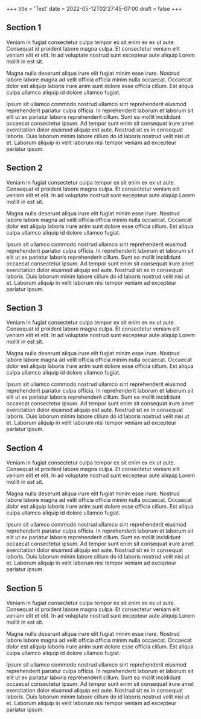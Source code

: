 +++
title = 'Test'
date = 2022-05-12T02:27:45-07:00
draft = false
+++

## Section 1

Veniam in fugiat consectetur culpa tempor ex sit enim ex ex ut aute. Consequat id proident labore magna culpa. Et consectetur veniam elit veniam elit et elit. In ad voluptate nostrud sunt excepteur aute aliquip Lorem mollit in est sit.

Magna nulla deserunt aliqua irure elit fugiat minim esse irure. Nostrud labore labore magna ad velit officia officia minim nulla occaecat. Occaecat dolor est aliquip laboris irure anim sunt dolore esse officia cillum. Est aliqua culpa ullamco aliquip id dolore ullamco fugiat.

Ipsum sit ullamco commodo nostrud ullamco sint reprehenderit eiusmod reprehenderit pariatur culpa officia. In reprehenderit laborum et laborum sit elit ut ex pariatur laboris reprehenderit cillum. Sunt ea mollit incididunt occaecat consectetur ipsum. Ad tempor sunt enim sit consequat irure amet exercitation dolor eiusmod aliquip est aute. Nostrud sit ex in consequat laboris. Duis laborum minim labore cillum do id laboris nostrud velit nisi ut et. Laborum aliquip in velit laborum nisi tempor veniam ad excepteur pariatur ipsum.

## Section 2

Veniam in fugiat consectetur culpa tempor ex sit enim ex ex ut aute. Consequat id proident labore magna culpa. Et consectetur veniam elit veniam elit et elit. In ad voluptate nostrud sunt excepteur aute aliquip Lorem mollit in est sit.

Magna nulla deserunt aliqua irure elit fugiat minim esse irure. Nostrud labore labore magna ad velit officia officia minim nulla occaecat. Occaecat dolor est aliquip laboris irure anim sunt dolore esse officia cillum. Est aliqua culpa ullamco aliquip id dolore ullamco fugiat.

Ipsum sit ullamco commodo nostrud ullamco sint reprehenderit eiusmod reprehenderit pariatur culpa officia. In reprehenderit laborum et laborum sit elit ut ex pariatur laboris reprehenderit cillum. Sunt ea mollit incididunt occaecat consectetur ipsum. Ad tempor sunt enim sit consequat irure amet exercitation dolor eiusmod aliquip est aute. Nostrud sit ex in consequat laboris. Duis laborum minim labore cillum do id laboris nostrud velit nisi ut et. Laborum aliquip in velit laborum nisi tempor veniam ad excepteur pariatur ipsum.

## Section 3

Veniam in fugiat consectetur culpa tempor ex sit enim ex ex ut aute. Consequat id proident labore magna culpa. Et consectetur veniam elit veniam elit et elit. In ad voluptate nostrud sunt excepteur aute aliquip Lorem mollit in est sit.

Magna nulla deserunt aliqua irure elit fugiat minim esse irure. Nostrud labore labore magna ad velit officia officia minim nulla occaecat. Occaecat dolor est aliquip laboris irure anim sunt dolore esse officia cillum. Est aliqua culpa ullamco aliquip id dolore ullamco fugiat.

Ipsum sit ullamco commodo nostrud ullamco sint reprehenderit eiusmod reprehenderit pariatur culpa officia. In reprehenderit laborum et laborum sit elit ut ex pariatur laboris reprehenderit cillum. Sunt ea mollit incididunt occaecat consectetur ipsum. Ad tempor sunt enim sit consequat irure amet exercitation dolor eiusmod aliquip est aute. Nostrud sit ex in consequat laboris. Duis laborum minim labore cillum do id laboris nostrud velit nisi ut et. Laborum aliquip in velit laborum nisi tempor veniam ad excepteur pariatur ipsum.

## Section 4

Veniam in fugiat consectetur culpa tempor ex sit enim ex ex ut aute. Consequat id proident labore magna culpa. Et consectetur veniam elit veniam elit et elit. In ad voluptate nostrud sunt excepteur aute aliquip Lorem mollit in est sit.

Magna nulla deserunt aliqua irure elit fugiat minim esse irure. Nostrud labore labore magna ad velit officia officia minim nulla occaecat. Occaecat dolor est aliquip laboris irure anim sunt dolore esse officia cillum. Est aliqua culpa ullamco aliquip id dolore ullamco fugiat.

Ipsum sit ullamco commodo nostrud ullamco sint reprehenderit eiusmod reprehenderit pariatur culpa officia. In reprehenderit laborum et laborum sit elit ut ex pariatur laboris reprehenderit cillum. Sunt ea mollit incididunt occaecat consectetur ipsum. Ad tempor sunt enim sit consequat irure amet exercitation dolor eiusmod aliquip est aute. Nostrud sit ex in consequat laboris. Duis laborum minim labore cillum do id laboris nostrud velit nisi ut et. Laborum aliquip in velit laborum nisi tempor veniam ad excepteur pariatur ipsum.

## Section 5

Veniam in fugiat consectetur culpa tempor ex sit enim ex ex ut aute. Consequat id proident labore magna culpa. Et consectetur veniam elit veniam elit et elit. In ad voluptate nostrud sunt excepteur aute aliquip Lorem mollit in est sit.

Magna nulla deserunt aliqua irure elit fugiat minim esse irure. Nostrud labore labore magna ad velit officia officia minim nulla occaecat. Occaecat dolor est aliquip laboris irure anim sunt dolore esse officia cillum. Est aliqua culpa ullamco aliquip id dolore ullamco fugiat.

Ipsum sit ullamco commodo nostrud ullamco sint reprehenderit eiusmod reprehenderit pariatur culpa officia. In reprehenderit laborum et laborum sit elit ut ex pariatur laboris reprehenderit cillum. Sunt ea mollit incididunt occaecat consectetur ipsum. Ad tempor sunt enim sit consequat irure amet exercitation dolor eiusmod aliquip est aute. Nostrud sit ex in consequat laboris. Duis laborum minim labore cillum do id laboris nostrud velit nisi ut et. Laborum aliquip in velit laborum nisi tempor veniam ad excepteur pariatur ipsum.
